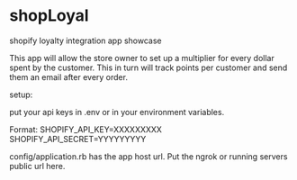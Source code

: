 # shopLoyal
shopify loyalty integration app showcase

This app will allow the store owner to set up a multiplier for every dollar spent by the customer. This in turn will track points per customer and send them an email after every order. 

setup: 

put your api keys in .env or in your environment variables.

Format:
SHOPIFY_API_KEY=XXXXXXXXX
SHOPIFY_API_SECRET=YYYYYYYYY

config/application.rb has the app host url. Put the ngrok or running servers public url here. 